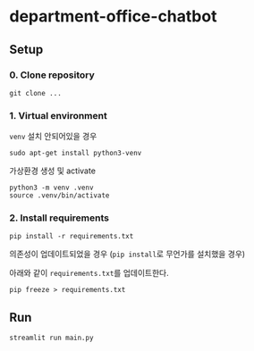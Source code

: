 # department-office-chatbot

## Setup

### 0. Clone repository
```
git clone ...
```

### 1. Virtual environment

`venv` 설치 안되어있을 경우

```
sudo apt-get install python3-venv
```

가상환경 생성 및 activate

```
python3 -m venv .venv
source .venv/bin/activate
```


### 2. Install requirements

```
pip install -r requirements.txt
```

의존성이 업데이트되었을 경우 (`pip install`로 무언가를 설치했을 경우)

아래와 같이 `requirements.txt`를 업데이트한다.

```
pip freeze > requirements.txt
```

## Run

```
streamlit run main.py
```